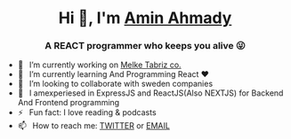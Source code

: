 <h1 align="center"> Hi 👋, I'm <a href="https://aminahmadydeveloper.github.io/">Amin Ahmady</a></h1>
<h3 align="center">A REACT programmer who keeps you alive 😜</h3>


- 🔭 &ensp;I’m currently working on <a href="https://melketabriz.ir/">Melke Tabriz co.</a>
- 🌱 &ensp;I’m currently learning And Programming React ❤️
- 👯 &ensp;I’m looking to collaborate with sweden companies
- 🗿 &ensp;I amexperiesed in ExpressJS and ReactJS(Also NEXTJS) for Backend And Frontend programming
- ⚡ &ensp;Fun fact: I love reading & podcasts
- 📫 &ensp;How to reach me: <a href="https://twitter.com/AminAhmadydev">TWITTER</a> or <a href="mailto:aminahmadydeveloper@gmail.com">EMAIL</a>

